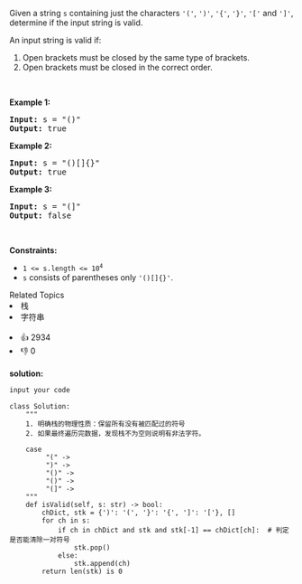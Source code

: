 <p>Given a string <code>s</code> containing just the characters <code>&#39;(&#39;</code>, <code>&#39;)&#39;</code>, <code>&#39;{&#39;</code>, <code>&#39;}&#39;</code>, <code>&#39;[&#39;</code> and <code>&#39;]&#39;</code>, determine if the input string is valid.</p>

<p>An input string is valid if:</p>

<ol>
	<li>Open brackets must be closed by the same type of brackets.</li>
	<li>Open brackets must be closed in the correct order.</li>
</ol>

<p>&nbsp;</p>
<p><strong>Example 1:</strong></p>

<pre>
<strong>Input:</strong> s = &quot;()&quot;
<strong>Output:</strong> true
</pre>

<p><strong>Example 2:</strong></p>

<pre>
<strong>Input:</strong> s = &quot;()[]{}&quot;
<strong>Output:</strong> true
</pre>

<p><strong>Example 3:</strong></p>

<pre>
<strong>Input:</strong> s = &quot;(]&quot;
<strong>Output:</strong> false
</pre>

<p>&nbsp;</p>
<p><strong>Constraints:</strong></p>

<ul>
	<li><code>1 &lt;= s.length &lt;= 10<sup>4</sup></code></li>
	<li><code>s</code> consists of parentheses only <code>&#39;()[]{}&#39;</code>.</li>
</ul>
<div><div>Related Topics</div><div><li>栈</li><li>字符串</li></div></div><br><div><li>👍 2934</li><li>👎 0</li></div> 
<br>
<strong> solution: </strong>

```javascript
input your code
```

```python3
class Solution:
    """
    1. 明确栈的物理性质：保留所有没有被匹配过的符号
    2. 如果最终遍历完数据，发现栈不为空则说明有非法字符。

    case
         "(" ->
         ")" ->
         "()" ->
         "()" ->
         "(]" ->
    """
    def isValid(self, s: str) -> bool:
        chDict, stk = {')': '(', '}': '{', ']': '['}, []
        for ch in s:
            if ch in chDict and stk and stk[-1] == chDict[ch]:  # 判定是否能清除一对符号
                stk.pop()
            else:
                stk.append(ch)
        return len(stk) is 0
    
```
  